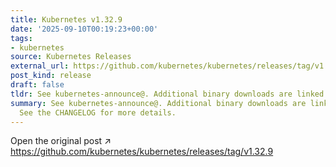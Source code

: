 ```yaml
---
title: Kubernetes v1.32.9
date: '2025-09-10T00:19:23+00:00'
tags:
- kubernetes
source: Kubernetes Releases
external_url: https://github.com/kubernetes/kubernetes/releases/tag/v1.32.9
post_kind: release
draft: false
tldr: See kubernetes-announce@. Additional binary downloads are linked in the CHANGELOG.
summary: See kubernetes-announce@. Additional binary downloads are linked in the CHANGELOG.
  See the CHANGELOG for more details.
---
```

Open the original post ↗ https://github.com/kubernetes/kubernetes/releases/tag/v1.32.9
